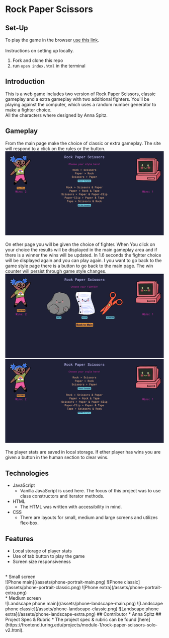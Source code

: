 # Rock Paper Scissors
## Set-Up
To play the game in the browser [use this link](https://aspitz1.github.io/rock-paper-scissors/).
<br><br>
Instructions on setting up locally.
1. Fork and clone this repo
2. run `open index.html` in the terminal
## Introduction
This is a web game includes two version of Rock Paper Scissors, classic gameplay and a extra gameplay with two additional fighters. You'll be playing against the computer, which uses a random number generator to make a fighter choice.
<br>
All the characters where designed by Anna Spitz. 
## Gameplay
From the main page make the choice of classic or extra gameplay. The site will respond to a click on the rules or the button.
![Main landing page](/assets/desktop-main.png) 
<br><br>
On ether page you will be given the choice of fighter. When You click on your choice the results will be displayed in the main gameplay area and if there is a winner the wins will be updated. In 1.6 seconds the fighter choice will be displayed again and you can play again. I you want to go back to the game style page there is a button to go back to the main page. The win counter will persist through game style changes.
![Classic display](/assets/desktop-classic.png)
<br>
![Extra display](/assets/desktop-main.png)
<br><br>
The player stats are saved in local storage. If ether player has wins you are given a button in the human section to clear wins.
## Technologies
* JavaScript
   * Vanilla JavaScript is used here. The focus of this project was to use class constructors and iterator methods.
* HTML
   * The HTML was written with accessibility in mind.
* CSS
   * There are layouts for small, medium and large screens and utilizes flex-box.
## Features
* Local storage of player stats
* Use of tab button to play the game
* Screen size responsiveness
<br>
    * Small screen
    <br>
    ![Phone main](/assets/phone-portrait-main.png)
    ![Phone classic](/assets/phone-portrait-classic.png)
    ![Phone extra](/assets/phone-portrait-extra.png)
    <br>
    * Medium screen
    <br>
    ![Landscape phone main](/assets/phone-landscape-main.png)
    ![Landscape phone classic](/assets/phone-landscape-classic.png)
    ![Landscape phone extra](/assets/phone-landscape-extra.png)
## Contributor 
* Anna Spitz
## Project Spec & Rubric
* The project spec & rubric can be found [here](https://frontend.turing.edu/projects/module-1/rock-paper-scissors-solo-v2.html).
